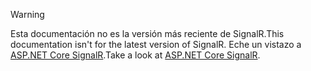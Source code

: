 > [!WARNING]
> <span data-ttu-id="c8f8e-101">Esta documentación no es la versión más reciente de SignalR.</span><span class="sxs-lookup"><span data-stu-id="c8f8e-101">This documentation isn't for the latest version of SignalR.</span></span> <span data-ttu-id="c8f8e-102">Eche un vistazo a [ASP.NET Core SignalR](/aspnet/core/signalr/introduction).</span><span class="sxs-lookup"><span data-stu-id="c8f8e-102">Take a look at [ASP.NET Core SignalR](/aspnet/core/signalr/introduction).</span></span>
